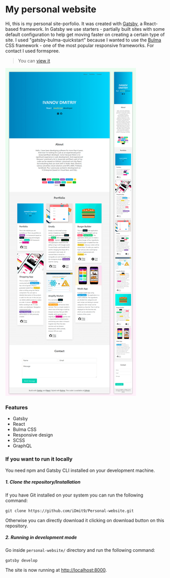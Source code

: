 # My personal website

Hi, this is my personal site-porfolio. It was created with [Gatsby](https://www.gatsbyjs.org/), a React-based framework. In Gatsby we use starters - partially built sites with some default configuration to help get moving faster on creating a certain type of site. I used "gatsby-bulma-quickstart" because I wanted to use the [Bulma](https://bulma.io/) CSS framework - one of the most popular responsive frameworks. For contact I used formspree.

> You can [view it](https://idmit9.now.sh/)

![Portfolio previews](portfolio-screen.png)

### Features

- Gatsby 
- React 
- Bulma CSS
- Responsive design
- SCSS
- GraphQL

### If you want to run it locally 

You need npm and Gatsby CLI installed on your development machine.

##### 1. Clone the repository/Installation

If you have Git installed on your system you can run the following command:

`git clone https://github.com/iDmit9/Personal-website.git`

Otherwise you can directly download it clicking on download button on this repository.

##### 2. Running in development mode

Go inside `personal-website/` directory and run the following command:

`gatsby develop`

The site is now running at
[http://localhost:8000](http://localhost:8000).
